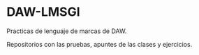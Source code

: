 # DAW-LMSGI
Practicas de lenguaje de marcas de DAW.

Repositorios con las pruebas, apuntes de las clases y ejercicios.
